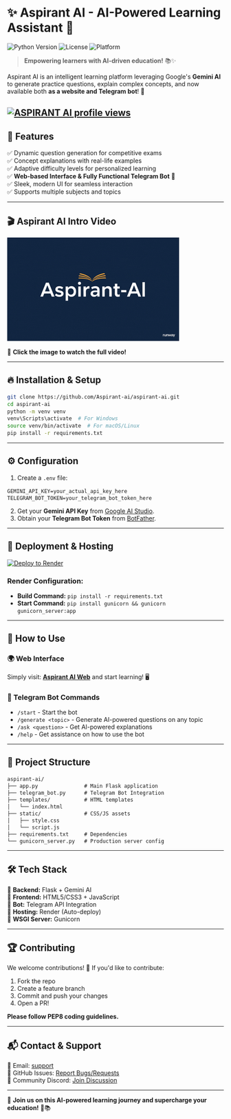 # ✨ Aspirant AI - AI-Powered Learning Assistant 🚀

![Python Version](https://img.shields.io/badge/python-3.13%2B-blue)
![License](https://img.shields.io/badge/license-MIT-green)
![Platform](https://img.shields.io/badge/platform-Web%20%7C%20Telegram-blueviolet)


> **Empowering learners with AI-driven education!** 📚✨

Aspirant AI is an intelligent learning platform leveraging Google's **Gemini AI** to generate practice questions, explain complex concepts, and now available both **as a website and Telegram bot**! 🎉

[![ASPIRANT AI profile views](https://u8views.com/api/v1/github/profiles/155420983/views/day-week-month-total-count.svg)](https://u8views.com/github/Aspirant-ai)
---

## 🌟 Features 
✅ Dynamic question generation for competitive exams  
✅ Concept explanations with real-life examples  
✅ Adaptive difficulty levels for personalized learning  
✅ **Web-based Interface & Fully Functional Telegram Bot** 🤖  
✅ Sleek, modern UI for seamless interaction  
✅ Supports multiple subjects and topics  

---


## 🎬 Aspirant AI Intro Video

[![Aspirant AI Intro](https://raw.githubusercontent.com/Aspirant-ai/aspirant-ai/master/aspirant-ai.gif)](https://github.com/Aspirant-ai/aspirant-ai/master/aspirant-ai.gif)

🔹 **Click the image to watch the full video!**  

---


## 🔥 Installation & Setup

```bash
git clone https://github.com/Aspirant-ai/aspirant-ai.git
cd aspirant-ai
python -m venv venv
venv\Scripts\activate  # For Windows
source venv/bin/activate  # For macOS/Linux
pip install -r requirements.txt
```

---

## ⚙️ Configuration 
1. Create a `.env` file:
```env
GEMINI_API_KEY=your_actual_api_key_here
TELEGRAM_BOT_TOKEN=your_telegram_bot_token_here
```
2. Get your **Gemini API Key** from [Google AI Studio](https://aistudio.google.com/).  
3. Obtain your **Telegram Bot Token** from [BotFather](https://t.me/BotFather).  

---

## 🚀 Deployment & Hosting

[![Deploy to Render](https://render.com/images/deploy-to-render-button.svg)](https://render.com/deploy)

### Render Configuration:
- **Build Command:** `pip install -r requirements.txt`
- **Start Command:** `pip install gunicorn && gunicorn gunicorn_server:app`

---

## 🎯 How to Use

### 🌍 Web Interface
Simply visit: **[Aspirant AI Web](https://aspirant-ai.onrender.com/)** and start learning! 🖥️

### 🤖 Telegram Bot Commands
- `/start` - Start the bot
- `/generate <topic>` - Generate AI-powered questions on any topic
- `/ask <question>` - Get AI-powered explanations
- `/help` - Get assistance on how to use the bot

---

## 📁 Project Structure 
```
aspirant-ai/
├── app.py               # Main Flask application
├── telegram_bot.py      # Telegram Bot Integration
├── templates/           # HTML templates
│   └── index.html
├── static/              # CSS/JS assets
│   ├── style.css
│   └── script.js
├── requirements.txt     # Dependencies
└── gunicorn_server.py   # Production server config
```

---

## 🛠 Tech Stack 
🔹 **Backend:** Flask + Gemini AI  
🔹 **Frontend:** HTML5/CSS3 + JavaScript  
🔹 **Bot:** Telegram API Integration  
🔹 **Hosting:** Render (Auto-deploy)  
🔹 **WSGI Server:** Gunicorn  

---

## 🏆 Contributing 
We welcome contributions! 🚀 If you'd like to contribute:
1. Fork the repo
2. Create a feature branch
3. Commit and push your changes
4. Open a PR!

**Please follow PEP8 coding guidelines.**

---

## 📬 Contact & Support
📧 Email: [support](#)  
🐛 GitHub Issues: [Report Bugs/Requests](https://github.com/Aspirant-ai/aspirant-ai/issues)  
💬 Community Discord: [Join Discussion](#)  

---

🌟 **Join us on this AI-powered learning journey and supercharge your education!** 🚀📚
